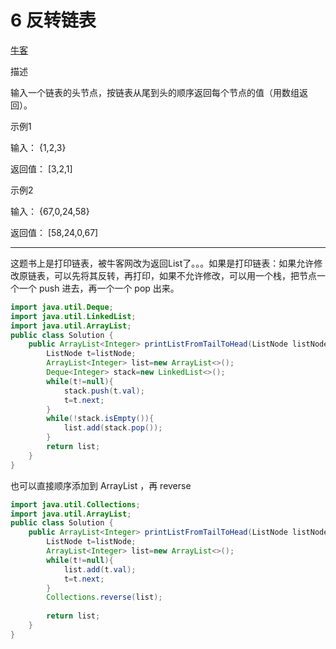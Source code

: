 # 6 反转链表

[牛客](https://www.nowcoder.com/practice/d0267f7f55b3412ba93bd35cfa8e8035)

描述

输入一个链表的头节点，按链表从尾到头的顺序返回每个节点的值（用数组返回）。

示例1

输入：
{1,2,3}

返回值：
[3,2,1]

示例2

输入：
{67,0,24,58}

返回值：
[58,24,0,67]

---

这题书上是打印链表，被牛客网改为返回List了。。。如果是打印链表：如果允许修改原链表，可以先将其反转，再打印，如果不允许修改，可以用一个栈，把节点一个一个 push 进去，再一个一个 pop 出来。

~~~java
import java.util.Deque;
import java.util.LinkedList;
import java.util.ArrayList;
public class Solution {
    public ArrayList<Integer> printListFromTailToHead(ListNode listNode) {
        ListNode t=listNode;
        ArrayList<Integer> list=new ArrayList<>();
        Deque<Integer> stack=new LinkedList<>();
        while(t!=null){
            stack.push(t.val);
            t=t.next;
        }
        while(!stack.isEmpty()){
            list.add(stack.pop());
        } 
        return list;
    }
}
~~~

也可以直接顺序添加到 ArrayList ，再 reverse

~~~java
import java.util.Collections;
import java.util.ArrayList;
public class Solution {
    public ArrayList<Integer> printListFromTailToHead(ListNode listNode) {
        ListNode t=listNode;
        ArrayList<Integer> list=new ArrayList<>();
        while(t!=null){
            list.add(t.val);
            t=t.next;
        }
        Collections.reverse(list);
        
        return list;
    }
}
~~~